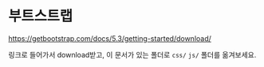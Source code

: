 # 부트스트랩

https://getbootstrap.com/docs/5.3/getting-started/download/


링크로 들어가서 download받고, 이 문서가 있는 폴더로 `css/` `js/` 폴더를 옮겨보세요. 